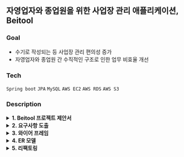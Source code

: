 ## 자영업자와 종업원을 위한 사업장 관리 애플리케이션, Beitool

### Goal 
- 수기로 작성되는 등 사업장 관리 편의성 증가
- 자영업자와 종업원 간 수직적인 구조로 인한 업무 비효율 개선

### Tech
`Spring boot` `JPA` `MySQL` `AWS EC2` `AWS RDS` `AWS S3`  

### Description

<details>
    <summary><b>1. Beitool 프로젝트 제안서</b></summary>
<div markdown="1">
    
### 💥자영업자를 위한 업장 관리 애플리케이션 Beitool💥
### 1. **개요**

1. 사업장을 운영하는 대부분의 업주가 종업원의 정보를 수기로 관리한다.
2. 기존에 사용하던 카카오톡 등 개인 메신저는 업무 시간 외 과도한 메신저 지시 및 사생활 침해 우려가 있다. 또한, 사적인 용도로 사용하는 사람들이 있다.
3. 새로운 종업원이 들어올 때마다 구두로 인수인계를 한다. 사업장이 클수록, 새로운 알바생은 이를 까먹거나 헷갈릴 수 있다. 바쁜 상황에서 사소한 실수가 자주 발생하고 드물게 큰 문제가 발생하는 경우가 있다.
4. 인수인계 사항이 발생할 경우, 모든 종업원에게 전파되지 못하는 경우가 자주 발생한다.
5. 최저시급이 증가했기 때문에 종업원의 업무 효율을 높일 필요가 있다.

---

### 2. **목표 및 기대효과**

1. 기존 수직적인 구조에서 수평적인 구조로 원활한 소통이 가능한 업장 관리
2. 공과 사를 구분하여 사업장과 관련된 일은 우리 어플을 통해서 관리할 수 있다.
3. 사업장을 운영하는 도중 발생하는 일을 기록하고, 이를 근거로 급여를 산정 및 이벤트를 처리한다.
4. 가이드라인을 제시해 새로운 종업원이 빠르게 적응할 수 있도록 돕는다.
5. 인수인계 사항을 모든 종업원에게 전파하여 문제가 발생하지 않도록 한다.
6. 캘린더 기능을 제공해 사업장의 스케줄을 관리하고 종업원들이 인지할 수 있도록 한다.
7. 업무 효율성 극대화 및 인력 낭비 최소화

---

### 3. **서비스 대상**

1. 사업장을 운영하는 업주

    - 여러 개의 사업장을 관리하는 업주  
    - 사업장에 종업원만 두고 사업장을 운영하는 업주

  b. 사업장에 종사하는 종업원  
  c. 그 외 사업장과 관련된 인원

---

### 4. **기능**

1. 업주/종업원 구분(직급)을 위한 회원관리 (소셜 로그인)
2. 채널을 나누어 알바생을 초대한다.
3. 출/퇴근 관리 (GPS)
4. 공지사항 및 업무 지시를 위한 게시판(업주) 및 완료 표시(종업원)
5. 일정 관리를 위한 캘린더
6. 급여 계산기 개인
7. 채팅, 단체 채팅이 가능하다. (채팅)

---

### 5. **시나리오**

1. 업주는 종업원 고용하고 우리 사업장에 가입한다.
2.  GPS를 통해 종업원이 업장에 들어올 경우 출근 버튼을 눌러 출근을 한다. 일이 끝나고 퇴근할 때도 퇴근 버튼을 눌러 퇴근한다. 업주는 출퇴근 기록을 통해 급여를 산정할 수 있다.
3. 업주는 사업장 메뉴얼 및 공지사항을 게시판 형태로 작성할 수 있다. 새로운 종업원은 업무가 헷갈릴 경우, 사업장 메뉴얼을 확인해 정확한 업무를 수행한다.(게시판)
4.  (종업원)특이사항 및 변동사항이 발생할 경우, 단체 채팅방에 이를 알리고, 인수인계 사항을 작성한다.
5.  업주는 종업원 별로 개인 업무를 지시해 기록할 수 있고, 종업원은 수행 후 완료 표시를 한다.
6.  종업원은 현재 받아야할 급여가 얼마인지 확인할 수 있다.
    <hr>

    </div>
</details>

<details>
<summary><b>2. 요구사항 도출</b></summary>
    <div markdown="1">
        <li> 시나리오를 통해 요구사항을 도출하고 간단한 프로토타입을 작성했습니다.</li>
        <li>예상되는 고객층인 주변 사업장에 직접 방문하여 인터뷰를 진행하여 요구사항을 도출하였습니다.</li>
        <li> 사업장이 운영되는 프로세스에 대한 흐름과 실제 필요한 서비스에 대한 분석을 할 수 있었습니다.</li> 
        <br>
        <a href="https://docs.google.com/document/d/1bTl9Ts1bFiJXYVZBmmt_4RRsX8_jwH6X/edit?usp=sharing&ouid=104955200740988354269&rtpof=true&sd=true">:point_right:요구사항 도출 결과:point_left:</a>
    </div>
</details>

<details>
    <summary> <b>3. 와이어 프레임</b> </summary>
    <div markdown="1">
        <li>팀원 간 원할한 소통과 이해를 돕기 위한 와이어 프레임입니다.</li>
        <li>개발 과정에서 많은 도움이 되었습니다.</li>
<br>
<a href="https://miro.com/app/board/uXjVOHIkCfk=/">:point_right:와이어 프레임 전체 보기(Miro):point_left:</a>  
<p align=center><와이어 프레임 일부></p>
<img src = "https://user-images.githubusercontent.com/77626299/168792110-c5abceca-20f5-43f1-be4e-dbffec47c393.png" width="480px" height="480px">
&nbsp;<img src = "https://user-images.githubusercontent.com/77626299/168792833-e33f7d6c-ae16-4d9e-8ad2-cb849fb298c1.png" width="520px" height="480px">  
    
</div>
</details>

<details>
    <summary><b>4. ER 모델</b></summary>
<div markdown="1">
    효율적인 DB 설계를 위한 ER 모델입니다.  
    사용자가 많아졌을 때, 테이블의 크기와 조회 빈도를 고려하여 설계하였습니다.
    <br>
    <a href="https://www.erdcloud.com/d/jWMmwwkNTojueJHRS">:point_right:ER 모델 전체 보기(ERDCLOUD):point_left:</a>    
    <br>
    <br>
    <전체 구조>  <br>
    
<img src = "https://user-images.githubusercontent.com/77626299/168794105-1f0c7fad-1a2b-418c-a87b-1f8f706e5b8c.png" width="50%" height="50%">

</div>
</details>

<details>
    <summary><b>5. 리팩토링</b></summary>
<div markdown="1">  

<br>

제한된 개발 기한으로 인해 쌓여있는 **기술 부채 해소**를 위한 리팩토링 과정입니다.  
근거를 갖고, 완성도 있는 프로그램으로 나아가려 노력하고 있습니다.
    <details>
        <summary><b>5-1. Builder 패턴</b></summary>
    <div markdown="1">
## 상황

엔티티와 DTO 객체 생성할 때 생성자를 활용했다. 특히, 엔티티의 경우 Setter의 사용을 최대한 지양했다.   
**:question:Setter를 지양하고 생성자를 활용한 이유**

- 무분별한 Setter 사용으로 엔티티의 값이 **외부에서 임의로 변경되는 것**을 방지
→ 수정 가능성을 닫는다(Open-closed 원칙)
- 값이 변경되는 시점을 확실히 해 유지보수성을 높임   

**문제점**
- 꼭 필요한 인자를 빼고 객체를 생성하는 상황에 대비해, 따로 검증하는 단계가 필요하다.
- 일부 인자만을 포함한 객체를 생성하기 위한 생성자를 구현해야 한다.
- 매개변수를 잘못 넣거나, 순서가 달라지는 실수를 할 수 있다.
- 컴파일 단계에서 실수를 잡을 수 없어, 런타임 에러로 이어진다.

특히, 일부 DTO의 경우 같은 데이터 타입을 가진 인자가 많아, 개발 과정에서 실수를 많이 했다.   
이를 `Builder 패턴을 활용해 코드를 개선할 수 있었다.`   

## 변경 전
변경된 코드의 예시 - **재고관리 도메인(엔티티)**    

- 재고관리 도메인(`Stock`)은 총 8개의 인자와 부모 클래스(`BoardDomain`)에게 상속 받는 6개의 인자가 있다.  
+ String 4개, LocalDateTime 2개, Long 2개, Integer 1개, member 1개, Store 1개, boolean 1개

생성자 코드   
<img src = "https://user-images.githubusercontent.com/77626299/178258417-dd1b99ea-ed40-487e-8b14-281f4576acb1.png" width="50%" height="50%">

서비스 레이어의 객체 생성 코드   
<img src = "https://user-images.githubusercontent.com/77626299/178258565-496cd01b-1147-40dc-aed5-2cbbe3816f41.png" width="50%" height="50%">

같은 데이터 타입을 가진 인자가 많아, 순서를 잘못 넣어도 실행해 값을 확인하기 전까지 알 수 없다.   
실제로, 객체를 생성하는 과정에서 실수가 없는지 여러 번 확인한 기억이 있다.

## 변경 후
Builder 패턴 적용 후 객체 생성 코드   
<img src = "https://user-images.githubusercontent.com/77626299/178259519-5347d470-12e3-4a69-926e-4d10c150d06e.png" width="40%" height="40%">   

Builder를 적용하면서 Request DTO의 값을 바로 넣으면 코드의 길이를 더 줄일 수 있다.   
하지만, Response DTO를 작성하는 과정에서 재사용 되기 때문에, 지역 변수로 선언하여 적용했다.   

### 결과
- 객체 생성 과정에서, 잘못된 매개변수를 넣어도 컴파일 단계에서 실수를 바로잡을 수 있다.
- 각 인자에 어떤 값이 들어가는지 한 눈에 볼 수 있다.

    </div>
</details>
    
<details>
    <summary><b>5-2. 회원가입/로그인과 JWT 토큰</b></summary>
<div markdown="1">   

## 기존 회원가입/로그인 로직(진행중)

### - 엑세스 토큰이 유효한 경우

1. 클라이언트로부터 엑세스토큰과 리프레시 토큰을 받는다.
2. `MemberKakaoApiService.getTokenInfo()`에서 HTTP 메시지를 카카오로 전달해서 토큰 정보를 받는다.
3. `checkNewMember()` 메소드를 호출해, 카카오의 회원번호를 통해 DB에서 회원을 조회해 기존 회원과 신규 회원을 구분한다.
4. 신규 회원은 회원 번호와 함께 새로운 회원을 추가한다. 기존 유저의 경우 화면만 이동하도록 한다.

→ 카카오 API 호출 1회, DB 접근 1회

### - 엑세스 토큰이 유효하지 않은 경우

1. 엑세스 토큰이 유효하지 않은 경우(혹은 유효 시간이 10분 미만으로 남은 경우), -401 코드와 함께 `UNAUTHORIZED` 예외가 발생해 컨트롤러로 이동한다.
2. 엑세스 토큰의 만료 시간이 10분 미만인 경우에도 `UNAUTHORIZED`예외를 고의로 발생시켜 컨트롤러의 catch문으로 넘긴다.
3. `memberRepository.findByRefreshToken()` 메소드에서 리프레시 토큰을 사용해 회원을 조회한다.  
(기존 회원은 DB에 리프레시토큰이 남아있기 때문이다.) 
4. 이마저도, `NoResultException`이 발생하면, catch문으로 이동해 다시 로그인 화면으로 이동하게 한다.
5. 리프레시 토큰을 통한 회원 조회에 성공하면, 다시 한 번 `getTokenInfo()` 메소드를 통해 정보를 전달 받는다.

## 문제점

- **구조**
    - `try-catch` 문이 너무 난잡하게 사용되고 있다. → 예외 처리를 깔끔하게 못하고 있다.
    - 최악의 경우, HTTP 메시지를 2번 전송해야 한다.
    - 코드의 가독성이 매우 떨어진다.
- **DTO**
    - 클라이언트에게 전달 받기 위한 RequestDTO를 Response에도 사용한다.
    - 한 DTO안에 포함된 필요 없는 정보가 너무 많다.
- **성능**
    - **API를 사용하기 위한 인증 시, 항상 토큰을 전달받는다.**  
    → 불가피하게, 카카오와 HTTP 통신을 한 번 이상 꼭 해야한다.  
    ⇒ 카카오에 의존성이 너무 높다. (카카오에 문제가 생기면 서비스 전체를 사용못함)
    - 한 개의 엔드포인트에서 로그인·토큰 재발급·재발급 후 로그인 시도 등 너무 많은 기능이 한 메소드에 몰려있다.  
    → 경우에 따른 성능이 떨어질 수밖에 없다.

## 해결책

- 한 개의 엔드 포인트에서 모든 절차를 해결하려 하지 않고, 클라이언트에서 HTTP Status를 활용해 상황에 따른 대처를 할 수 있도록 한다.
- 전체적인 구조를 분리해 가독성을 높인다.
- 로그인 이후, **자체적인 토큰을 발급**해 데이터를 관리해 외부 통신을 계속 하지 않게 한다.
- Spring Security를 사용해 서버 접근 전에 인증/인가를 진행한다.

### 근거

최초 웝업(Warm-Up)단계에서 오래 걸리는 시간을 제외하고 테스트를 진행했다.   
|-|변경 전|변경 후|
|------|---|---|
|토큰이 유효한 경우|79.7ms (65~101ms)|-|
|토큰이 유효하지 않은 경우|24.7ms (11~95ms)|-|
|재발급 받는 경우|183.4 (171~193ms)|-|   

</div>
</details>
